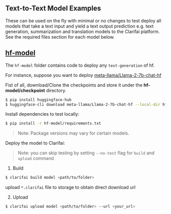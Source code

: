 ## Text-to-Text Model Examples

These can be used on the fly with minimal or no changes to test deploy all models that take a text input and yield a text output prediction e.g. text generation, summarization and translation models to the Clarifai platform. See the required files section for each model below.

## [hf-model](./hf-model/)

The `hf-model` folder contains code to deploy any `text-generation` of hf.

For instance, suppose you want to deploy [meta-llama/Llama-2-7b-chat-hf](https://huggingface.co/meta-llama/Llama-2-7b-chat-hf)

Fist of all, download/Clone the checkpoints and store it under the **hf-model/checkpoint** directory.

```bash
$ pip install huggingface-hub
$ huggingface-cli download meta-llama/Llama-2-7b-chat-hf --local-dir hf-model/checkpoint --local-dir-use-symlinksFalse --exclude {EXCLUDED FILE TYPES}
```

Install dependencies to test locally:

```bash
$ pip install -r hf-model/requirements.txt
```

>Note: Package versions may vary for certain models.

Deploy the model to Clarifai:
	
>Note: you can skip testing by setting `--no-test` flag for `build` and `upload` command

1. Build

```bash
$ clarifai build model <path/to/folder>
```
upload `*.clarifai` file to storage to obtain direct download url

2. Upload

```bash
$ clarifai upload model <path/to/folder> --url <your_url> 
```
